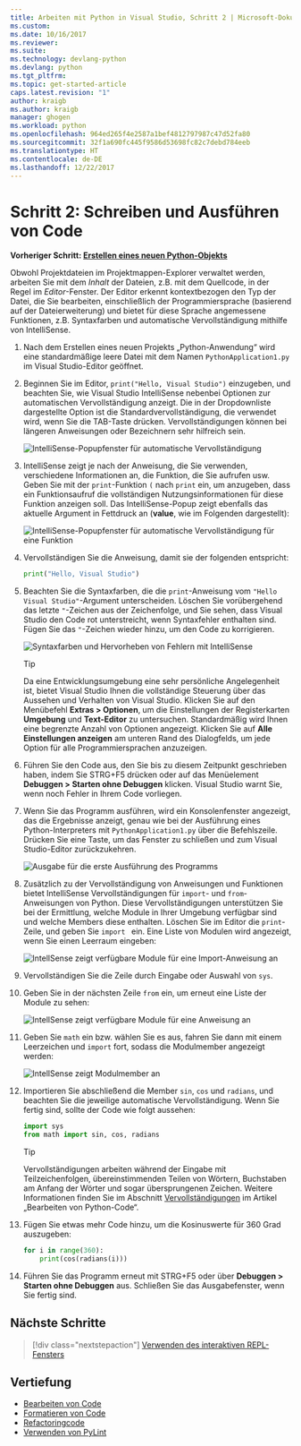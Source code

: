 ```yaml
---
title: Arbeiten mit Python in Visual Studio, Schritt 2 | Microsoft-Dokumentation
ms.custom: 
ms.date: 10/16/2017
ms.reviewer: 
ms.suite: 
ms.technology: devlang-python
ms.devlang: python
ms.tgt_pltfrm: 
ms.topic: get-started-article
caps.latest.revision: "1"
author: kraigb
ms.author: kraigb
manager: ghogen
ms.workload: python
ms.openlocfilehash: 964ed265f4e2587a1bef4812797987c47d52fa80
ms.sourcegitcommit: 32f1a690fc445f9586d53698fc82c7debd784eeb
ms.translationtype: HT
ms.contentlocale: de-DE
ms.lasthandoff: 12/22/2017
---
```

# <a name="step-2-writing-and-running-code"></a>Schritt 2: Schreiben und Ausführen von Code

**Vorheriger Schritt: [Erstellen eines neuen Python-Objekts](vs-tutorial-01-01.md)**

Obwohl Projektdateien im Projektmappen-Explorer verwaltet werden, arbeiten Sie mit dem *Inhalt* der Dateien, z.B. mit dem Quellcode, in der Regel im *Editor*-Fenster. Der Editor erkennt kontextbezogen den Typ der Datei, die Sie bearbeiten, einschließlich der Programmiersprache (basierend auf der Dateierweiterung) und bietet für diese Sprache angemessene Funktionen, z.B. Syntaxfarben und automatische Vervollständigung mithilfe von IntelliSense.

1. Nach dem Erstellen eines neuen Projekts „Python-Anwendung“ wird eine standardmäßige leere Datei mit dem Namen `PythonApplication1.py` im Visual Studio-Editor geöffnet. 

1. Beginnen Sie im Editor, `print("Hello, Visual Studio")` einzugeben, und beachten Sie, wie Visual Studio IntelliSense nebenbei Optionen zur automatischen Vervollständigung anzeigt. Die in der Dropdownliste dargestellte Option ist die Standardvervollständigung, die verwendet wird, wenn Sie die TAB-Taste drücken. Vervollständigungen können bei längeren Anweisungen oder Bezeichnern sehr hilfreich sein.

    ![IntelliSense-Popupfenster für automatische Vervollständigung](media/vs-getting-started-python-04-IntelliSense1b.png)

1. IntelliSense zeigt je nach der Anweisung, die Sie verwenden, verschiedene Informationen an, die Funktion, die Sie aufrufen usw. Geben Sie mit der `print`-Funktion `(` nach `print` ein, um anzugeben, dass ein Funktionsaufruf die vollständigen Nutzungsinformationen für diese Funktion anzeigen soll. Das IntelliSense-Popup zeigt ebenfalls das aktuelle Argument in Fettdruck an (**value**, wie im Folgenden dargestellt):

    ![IntelliSense-Popupfenster für automatische Vervollständigung für eine Funktion](media/vs-getting-started-python-05-IntelliSense2b.png)

1. Vervollständigen Sie die Anweisung, damit sie der folgenden entspricht:

    ```python
    print("Hello, Visual Studio")
    ```

1. Beachten Sie die Syntaxfarben, die die `print`-Anweisung vom `"Hello Visual Studio"`-Argument unterscheiden. Löschen Sie vorübergehend das letzte `"`-Zeichen aus der Zeichenfolge, und Sie sehen, dass Visual Studio den Code rot unterstreicht, wenn Syntaxfehler enthalten sind. Fügen Sie das `"`-Zeichen wieder hinzu, um den Code zu korrigieren.

    ![Syntaxfarben und Hervorheben von Fehlern mit IntelliSense](media/vs-getting-started-python-06-IntelliSense3b.png)

    > [!Tip]
    > Da eine Entwicklungsumgebung eine sehr persönliche Angelegenheit ist, bietet Visual Studio Ihnen die vollständige Steuerung über das Aussehen und Verhalten von Visual Studio. Klicken Sie auf den Menübefehl **Extras > Optionen**, um die Einstellungen der Registerkarten **Umgebung** und **Text-Editor** zu untersuchen. Standardmäßig wird Ihnen eine begrenzte Anzahl von Optionen angezeigt. Klicken Sie auf **Alle Einstellungen anzeigen** am unteren Rand des Dialogfelds, um jede Option für alle Programmiersprachen anzuzeigen. 

1. Führen Sie den Code aus, den Sie bis zu diesem Zeitpunkt geschrieben haben, indem Sie STRG+F5 drücken oder auf das Menüelement **Debuggen > Starten ohne Debuggen** klicken. Visual Studio warnt Sie, wenn noch Fehler in Ihrem Code vorliegen.

1. Wenn Sie das Programm ausführen, wird ein Konsolenfenster angezeigt, das die Ergebnisse anzeigt, genau wie bei der Ausführung eines Python-Interpreters mit `PythonApplication1.py` über die Befehlszeile. Drücken Sie eine Taste, um das Fenster zu schließen und zum Visual Studio-Editor zurückzukehren.

    ![Ausgabe für die erste Ausführung des Programms](media/vs-getting-started-python-07-output.png)

1. Zusätzlich zu der Vervollständigung von Anweisungen und Funktionen bietet IntelliSense Vervollständigungen für `import`- und `from`-Anweisungen von Python. Diese Vervollständigungen unterstützen Sie bei der Ermittlung, welche Module in Ihrer Umgebung verfügbar sind und welche Members diese enthalten. Löschen Sie im Editor die `print`-Zeile, und geben Sie `import ` ein. Eine Liste von Modulen wird angezeigt, wenn Sie einen Leerraum eingeben:

    ![IntellSense zeigt verfügbare Module für eine Import-Anweisung an](media/vs-getting-started-python-08-import1.png)

1. Vervollständigen Sie die Zeile durch Eingabe oder Auswahl von `sys`.

1. Geben Sie in der nächsten Zeile `from` ein, um erneut eine Liste der Module zu sehen:

    ![IntellSense zeigt verfügbare Module für eine Anweisung an](media/vs-getting-started-python-09-import2.png)

1. Geben Sie `math` ein bzw. wählen Sie es aus, fahren Sie dann mit einem Leerzeichen und `import` fort, sodass die Modulmember angezeigt werden:

    ![IntellSense zeigt Modulmember an](media/vs-getting-started-python-10-import3.png)

1. Importieren Sie abschließend die Member `sin`, `cos` und `radians`, und beachten Sie die jeweilige automatische Vervollständigung. Wenn Sie fertig sind, sollte der Code wie folgt aussehen:

    ```python
    import sys
    from math import sin, cos, radians
    ```

    > [!Tip]
    > Vervollständigungen arbeiten während der Eingabe mit Teilzeichenfolgen, übereinstimmenden Teilen von Wörtern, Buchstaben am Anfang der Wörter und sogar übersprungenen Zeichen. Weitere Informationen finden Sie im Abschnitt [Vervollständigungen](code-editing.md#completions) im Artikel „Bearbeiten von Python-Code“.

1. Fügen Sie etwas mehr Code hinzu, um die Kosinuswerte für 360 Grad auszugeben:

    ```python 
    for i in range(360):
        print(cos(radians(i)))
    ```

1. Führen Sie das Programm erneut mit STRG+F5 oder über **Debuggen > Starten ohne Debuggen** aus. Schließen Sie das Ausgabefenster, wenn Sie fertig sind.

## <a name="next-steps"></a>Nächste Schritte

> [!div class="nextstepaction"]
> [Verwenden des interaktiven REPL-Fensters](vs-tutorial-01-03.md)

## <a name="going-deeper"></a>Vertiefung

- [Bearbeiten von Code](code-editing.md)
- [Formatieren von Code](code-formatting.md)
- [Refactoringcode](code-refactoring.md)
- [Verwenden von PyLint](code-pylint.md)
